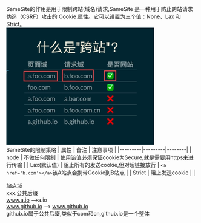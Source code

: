 SameSite的作用是用于限制跨站(域名)请求,SameSite 是一种用于防止跨站请求伪造（CSRF）攻击的 Cookie 属性。它可以设置为三个值：None、Lax 和 Strict。  
![Alt text](image.png)  
SameSite的限制策略
| 属性      | 备注      | 注意事项     |
|---------|---------|--------|
| node | 不做任何限制 | 使用该值必须保证cookie为Secure,就是需要用https来进行传输 |
| Lax(默认值) | 阻止所有的发送cookie,但对超链接放行 | `<a href='b.com'></a>`该A站点会携带Cookie到B站点 |
| Strict | 阻止发送cookie |  |

站点域  
xxx.公共后缀  
www.a.io -->a.io  
www.github.io --> www.github.io  
github.io属于公共后缀,类似于com和cn,github.io是一个整体